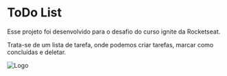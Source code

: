 
# ToDo List

Esse projeto foi desenvolvido para o desafio do curso ignite da Rocketseat. 

 Trata-se de um lista de tarefa, onde podemos criar tarefas, marcar como concluídas e deletar.



![Logo](https://i.imgur.com/KuWyXhH.png)

